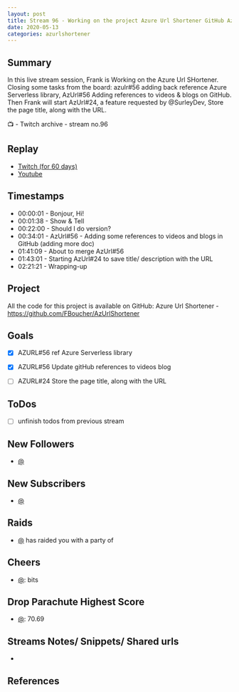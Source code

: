 ```yaml
---
layout: post
title: Stream 96 - Working on the project Azure Url Shortener GitHub AzFunction Blazor
date: 2020-05-13
categories: azurlshortener
---
```



## Summary

In this live stream session, Frank is Working on the Azure Url SHortener. Closing some tasks from the board: azulr#56 adding back reference Azure Serverless library, AzUrl#56 Adding references to videos & blogs on GitHub. Then Frank will start AzUrl#24, a feature requested by @SurleyDev, Store the page title, along with the URL.

📺 - Twitch archive - stream no.96

## Replay


- [Twitch (for 60 days)](https://www.twitch.tv/videos/619695983)
- [Youtube](https://www.youtube.com/watch?v=6m2wVNolmQY)


## Timestamps


- 00:00:01 - Bonjour, Hi!
- 00:01:38 - Show & Tell
- 00:22:00 - Should I do version?
- 00:34:01 - AzUrl#56 - Adding some references to videos and blogs in GitHub (adding more doc)
- 01:41:09 - About to merge AzUrl#56
- 01:43:01 - Starting AzUrl#24 to save title/ description with the URL
- 02:21:21 - Wrapping-up


Project
-------

All the code for this project is available on GitHub: Azure Url Shortener - https://github.com/FBoucher/AzUrlShortener



Goals
-----

- [X] AZURL#56 ref Azure Serverless library
- [X] AZURL#56 Update gitHub references to videos blog
- [ ] AZURL#24 Store the page title, along with the URL





ToDos
-----
- [ ] unfinish todos from previous stream


New Followers
-------------

- [@](https://www.twitch.tv/)


New Subscribers
---------------

- [@](https://www.twitch.tv/)


Raids
------

- [@](https://www.twitch.tv/) has raided you with a party of 



Cheers
------

- [@](https://www.twitch.tv/):  bits


Drop Parachute Highest Score
----------------------------

- [@](https://www.twitch.tv/):  70.69



Streams Notes/ Snippets/ Shared urls
-----------------------------------

- 


References
----------

